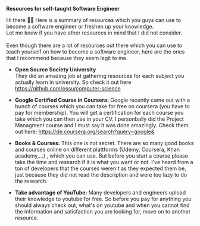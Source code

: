 
**Resources for self-taught Software Engineer**

Hi there 👋🏽
Here is a summary of resources which you guys can use to become a software engineer or freshen up your knowledge.<br />
Let me know if you have other resources in mind that I did not consider. <br />
<br />
Even though there are a lot of resources out there which you can use to teach yourself on how to become a software engineer, here are the ones that I recommend because they seem legit to me. <br />

- **Open Source Society University** <br />
  They did an amazing job at gathering resources for each subject you actually learn in university. So check it out here https://github.com/ossu/computer-science
 
- **Google Certified Course in Coursera:** Google recently came out with a bunch of courses which you can take for free on coursera (you have to pay for membership). You will get a certification for each course you take which you can then use in your CV. I personbally did the Project Managment course and I must say it was done amazingly. Check them out here:  https://de.coursera.org/search?query=google& 

- **Books & Courses:** This one is not secret. There are so many good books and courses online on different plattforms (Udemy, Coursera, Khan academy,...) , which you can use. But before you start a course please take the time and research if it is what you want or not. I've heard from a ton of developers that the courses weren't as they expected them be, just because they did not read the description and were too lazy to do the research. 

- **Take advantage of YouTube:** Many developers and engineers upload their knowledge to youtube for free. So before you pay for anything you should always check out, what's on youtube and when you cannot find the information and satisfaction you are looking for, move on to another resource. 

